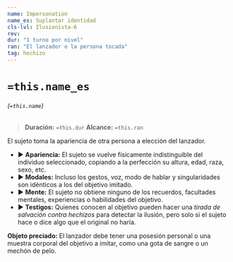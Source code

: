 ```yaml
---
name: Impersonation
name_es: Suplantar identidad
cls-lvl: Ilusionista-6
rev: 
dur: "1 turno por nivel"
ran: "El lanzador o la persona tocada"
tag: hechizo
---
```

# `=this.name_es`
###### (`=this.name`)

>**Duración:** `=this.dur`
>**Alcance:** `=this.ran`

El sujeto toma la apariencia de otra persona a elección del lanzador. 
- ▶ **Apariencia:** El sujeto se vuelve físicamente indistinguible del individuo seleccionado, copiando a la perfección su altura, edad, raza, sexo, etc. 
- ▶ **Modales:** Incluso los gestos, voz, modo de hablar y singularidades son idénticos a los del objetivo imitado. 
- ▶ **Mente:** El sujeto no obtiene ninguno de los recuerdos, facultades mentales, experiencias o habilidades del objetivo. 
- ▶ **Testigos:** Quienes conocen al objetivo pueden hacer una _tirada de salvación contra hechizos_ para detectar la ilusión, pero solo si el sujeto hace o dice algo que el original no haría.

**Objeto preciado:** El lanzador debe tener una posesión personal o una muestra corporal del objetivo a imitar, como una gota de sangre o un mechón de pelo.